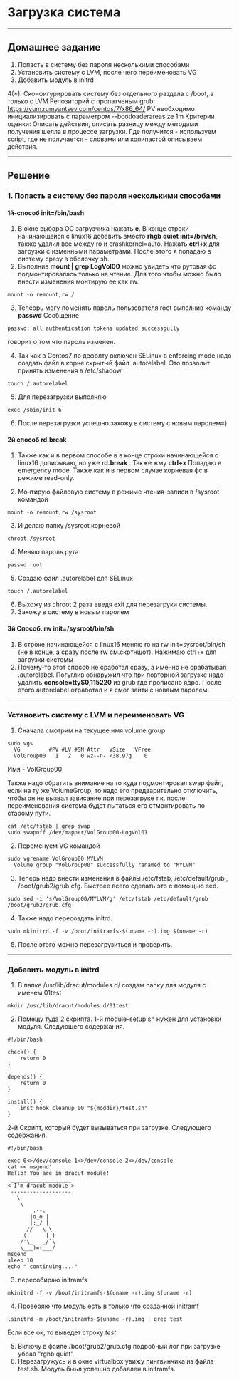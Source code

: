 # Загрузка система

---

## Домашнее задание

1. Попасть в систему без пароля несколькими способами
2. Установить систему с LVM, после чего переименовать VG
3. Добавить модуль в initrd

4(\*). Сконфигурировать систему без отдельного раздела с /boot, а только с LVM
Репозиторий с пропатченым grub: https://yum.rumyantsev.com/centos/7/x86_64/
PV необходимо инициализировать с параметром --bootloaderareasize 1m
Критерии оценки: Описать действия, описать разницу между методами получения шелла в процессе загрузки.
Где получится - используем script, где не получается - словами или копипастой описываем действия.

---

## Решение

### 1. Попасть в систему без пароля несколькими способами
#### 1й-способ init=/bin/bash

1. В окне выбора ОС загрузчика нажать **e**. В конце строки начинающейся с linux16 добавить вместо **rhgb quiet** **init=/bin/sh**, также удалил все между ro и crashkernel=auto. Нажать **ctrl+x** для загрузки с изменными параметрами. После этого я попадаю в систему сразу в оболочку sh. 
2. Выполнив **mount | grep LogVol00** можно увидеть что рутовая фс подмонтировалась только на чтение. Для того чтобы можно было внести изменения монтирую ее как rw.
```
mount -o remount,rw /
```
3. Тепеорь могу поменять пароль пользователя root выполнив команду **passwd**
Сообщение 
```
passwd: all authentication tokens updated successgully
```
говорит о том что пароль изменен.

4. Так как в Centos7 по дефолту включен SELinux в enforcing mode надо создать файл в корне скрытый файл .autorelabel. Это позволит принять изменения в /etc/shadow

```
touch /.autorelabel
```

5. Для перезагрузки выполняю

```
exec /sbin/init 6
```

6. После перезагрузки успешно захожу в систему с новым паролем=)

#### 2й способ rd.break

1. Также как и в первом способе в в конце строки начинающейся с linux16 дописываю, но уже **rd.break** . Также жму **ctrl+x**
Попадаю в emergency mode. Также как и в первом случае корневая фс в режиме read-only.

2. Монтирую файловую систему в режиме чтения-записи в /sysroot командой
```
mount -o remount,rw /sysroot
``` 
3. И делаю папку /sysroot корневой 
```
chroot /sysroot
```
4. Меняю пароль рута
```
passwd root
```
5. Создаю файл .autorelabel для SELinux
```
touch /.autorelabel
```
6. Выхожу из chroot 2 раза введя exit для перезагруки системы. 
7. Захожу в систему в новым паролем

#### 3й Способ. rw init=/sysroot/bin/sh
1. В строке начинающейся с linux16 меняю ro на rw init=sysroot/bin/sh (не в конце, а сразу после rw см.скртншот). Нажимаю ctrl+x для загрузки системы
2. Почему-то этот способ не сработал сразу, а именно не срабатывал .autorelabel. Погуглив обнаружил что при повторной загрузке надо удалить **console=ttyS0,115220** из grub где прописано ядро. После этого autorelabel отработал и я смог зайти с новаым паролем.

---

### Установить систему с LVM и переименовать VG

1. Сначала смотрим на текущее имя volume group
```
sudo vgs
  VG         #PV #LV #SN Attr   VSize   VFree
  VolGroup00   1   2   0 wz--n- <38.97g    0 

```
Имя - VolGroup00

Также надо обратить внимание на то куда подмонтировал swap файл, если на ту же VolumeGroup, то надо его предварительно отключить, чтобы он не вызвал зависание при перезагруке т.к. после переименования система будет пытаться его отмонтировать по старому пути.
```
cat /etc/fstab | grep swap
sudo swapoff /dev/mapper/VolGroup00-LogVol01
```

2. Переменуем VG командой

```
sudo vgrename VolGroup00 MYLVM
  Volume group "VolGroup00" successfully renamed to "MYLVM"
```
3. Теперь надо внести изменения в файлы /etc/fstab, /etc/default/grub , /boot/grub2/grub.cfg. Быстрее всего сделать это с помощью sed.
```
sudo sed -i 's/VolGroup00/MYLVM/g' /etc/fstab /etc/default/grub /boot/grub2/grub.cfg
```
4. Также надо пересоздать initrd.

```
sudo mkinitrd -f -v /boot/initramfs-$(uname -r).img $(uname -r)
```

5. После этого можно перезагрузиться и проверить.

---

### Добавить модуль в initrd

1. В папке /usr/lib/dracut/modules.d/ создам папку для модуля с именем 01test
```
mkdir /usr/lib/dracut/modules.d/01test
```
2. Помещу туда 2 скрипта.
1-й module-setup.sh нужен для установки модуля. Следующего содержания.
```
#!/bin/bash

check() {
    return 0
}

depends() {
    return 0
}

install() {
    inst_hook cleanup 00 "${moddir}/test.sh"
}
```
2-й Скрипт, который будет вызываться при загрузке. Следующего содержания.
```
#!/bin/bash

exec 0<>/dev/console 1<>/dev/console 2<>/dev/console
cat <<'msgend'
Hello! You are in dracut module!
 ___________________
< I'm dracut module >
 -------------------
   \
    \
        .--.
       |o_o |
       |:_/ |
      //   \ \
     (|     | )
    /'\_   _/`\
    \___)=(___/
msgend
sleep 10
echo " continuing...."
```
3. пересобираю initramfs

```
mkinitrd -f -v /boot/initramfs-$(uname -r).img $(uname -r)
``` 

4. Проверяю что модуль есть в только что созданной initramf
```
lsinitrd -m /boot/initramfs-$(uname -r).img | grep test
```
Если все ок, то выведет строку *test*

5. Включу в файле /boot/grub2/grub.cfg подробный лог при загрузке убрав "rghb quiet"
6. Перезагружусь и в окне virtualbox увижу пингвинчика из файла test.sh. Модуль быьл успешно добавлен в initramfs.
